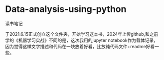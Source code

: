 # __Data-analysis-using-python__
读书笔记

于2021.6.15正式创立这个文件夹，开始学习这本书，2024年上传github,和之前学的《机器学习实战》不同的是，这次我用的jupyter notebook作为载体记录，因为觉得这样文字描述和代码在一块放着好看，比放纯代码文件+readme好看一些。
